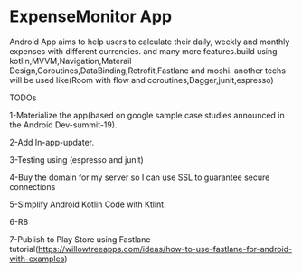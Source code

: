 # ExpenseMonitor App 
Android App aims to help users to calculate their daily, weekly and monthly expenses with different currencies. and many more features.build using kotlin,MVVM,Navigation,Materail Design,Coroutines,DataBinding,Retrofit,Fastlane and moshi. another techs will be used like(Room with flow and coroutines,Dagger,junit,espresso)

TODOs

1-Materialize the app(based on google sample case studies announced in the Android Dev-summit-19).

2-Add In-app-updater.

3-Testing using (espresso and junit)

4-Buy the domain for my server so I can use SSL to guarantee secure connections 

5-Simplify Android Kotlin Code with Ktlint.

6-R8

7-Publish to Play Store using Fastlane tutorial(https://willowtreeapps.com/ideas/how-to-use-fastlane-for-android-with-examples)
